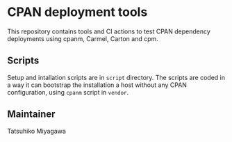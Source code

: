 # CPAN deployment tools

This repository contains tools and CI actions to test CPAN dependency deployments using cpanm, Carmel, Carton and cpm.

## Scripts

Setup and intallation scripts are in `script` directory. The scripts are coded in a way it can bootstrap the installation a host without any CPAN configuration, using `cpanm` script in `vendor`.

## Maintainer

Tatsuhiko Miyagawa
